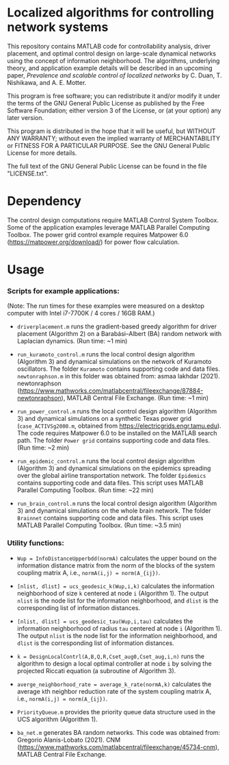 # Localized algorithms for controlling network systems
This repository contains MATLAB code for controllability analysis, driver placement, and optimal control design on large-scale dynamical networks using the concept of information neighborhood. The algorithms, underlying theory, and application example details will be described in an upcoming paper, <i>Prevalence and scalable control of localized networks</i> by C. Duan, T. Nishikawa, and A. E. Motter.

This program is free software; you can redistribute it and/or modify it under the terms of the GNU General Public License as published by the Free Software Foundation; either version 3 of the License, or (at your option) any later version.

This program is distributed in the hope that it will be useful, but WITHOUT ANY WARRANTY; without even the implied warranty of MERCHANTABILITY or FITNESS FOR A PARTICULAR PURPOSE. See the GNU General Public License for more details.


The full text of the GNU General Public License can be found in the file "LICENSE.txt".


# Dependency

The control design computations require MATLAB Control System Toolbox. Some of the application examples leverage MATLAB Parallel Computing Toolbox. 
The power grid control example requires Matpower 6.0 (https://matpower.org/download/) for power flow calculation. 


# Usage

### Scripts for example applications:
(Note: The run times for these examples were measured on a desktop computer with Intel i7-7700K / 4 cores / 16GB RAM.)

* `driverplacement.m` runs the gradient-based greedy algorithm for driver placement (Algorithm 2) on a Barabási–Albert (BA) random network with Laplacian dynamics. (Run time: ~1 min)

* `run_kuramoto_control.m` runs the local control design algorithm (Algorithm 3) and dynamical simulations on the network of Kuramoto oscillators. The folder `Kuramoto` contains supporting code and data files. `newtonraphson.m` in this folder was obtained from: asmaa lakhdar (2021). newtonraphson (https://www.mathworks.com/matlabcentral/fileexchange/87884-newtonraphson), MATLAB Central File Exchange. (Run time: ~1 min)

* `run_power_control.m` runs the local control design algorithm (Algorithm 3) and dynamical simulations on a synthetic Texas power grid (`case_ACTIVSg2000.m`, obtained from https://electricgrids.engr.tamu.edu). The code requires Matpower 6.0 to be installed on the MATLAB search path. The folder `Power grid` contains supporting code and data files. (Run time: ~2 min)

* `run_epidemic_control.m` runs the local control design algorithm (Algorithm 3) and dynamical simulations on the epidemics spreading over the global airline transportation network. The folder `Epidemics` contains supporting code and data files. This script uses MATLAB Parallel Computing Toolbox. (Run time: ~22 min)

* `run_brain_control.m` runs the local control design algorithm (Algorithm 3) and dynamical simulations on the whole brain network. The folder `Brainnet` contains supporting code and data files. This script uses MATLAB Parallel Computing Toolbox. (Run time: ~3.5 min)

### Utility functions:

* `Wup = InfoDistanceUpperbdd(normA)` calculates the upper bound on the information distance matrix from the norm of the blocks of the system coupling matrix A, i.e., `normA(i,j) = norm(A_{ij})`.

* `[nlist, dlist] = ucs_geodesic_k(Wup,i,k)` calculates the information neighborhood of size `k` centered at node `i` (Algorithm 1). The output `nlist` is the node list for the information neighborhood, and `dlist` is the corresponding list of information distances.

* `[nlist, dlist] = ucs_geodesic_tau(Wup,i,tau)` calculates the information neighborhood of radius `tau` centered at node `i` (Algorithm 1). The output `nlist` is the node list for the information neighborhood, and `dlist` is the corresponding list of information distances.

* `k = DesignLocalContrl(A,B,Q,R,Cset_aug0,Cset_aug,i,n)` runs the algorithm to design a local optimal controller at node `i` by solving the projected Riccati equation (a subroutine of Algorithm 3).

* `averge_neighborhood_rate = average_k_rate(normA,k)` calculates the average `k`th neighbor reduction rate of the system coupling matrix A, i.e., `normA(i,j) = norm(A_{ij})`.

* `PriorityQueue.m` provides the priority queue data structure used in the UCS algorithm (Algorithm 1).

* `ba_net.m` generates BA random networks. This code was obtained from: Gregorio Alanis-Lobato (2021). CNM (https://www.mathworks.com/matlabcentral/fileexchange/45734-cnm), MATLAB Central File Exchange.


